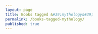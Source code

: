 ```yaml
---
layout: page
title: Books tagged &#39;mythology&#39;
permalink: /books-tagged-mythology/
published: true
---
```


